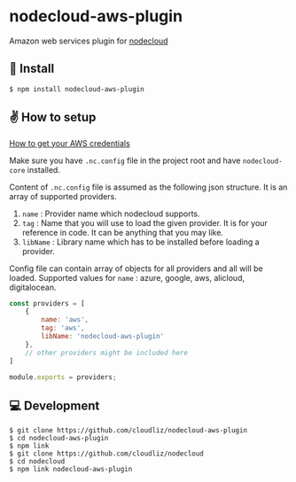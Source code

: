 # nodecloud-aws-plugin
Amazon web services plugin for [nodecloud](https://github.com/cloudlibz/nodecloud)

## 🚀 Install

```
$ npm install nodecloud-aws-plugin
```

## ✌️ How to setup

[How to get your AWS credentials](https://docs.aws.amazon.com/sdk-for-javascript/v2/developer-guide/getting-your-credentials.html)

Make sure you have `.nc.config` file in the project root and have `nodecloud-core` installed.

Content of `.nc.config` file is assumed as the following json structure.
It is an array of supported providers.

1.  `name` : Provider name which nodecloud supports.
2.  `tag` : Name that you will use to load the given provider. It is for your reference in code. It can be anything that you may like.
3.  `libName` : Library name which has to be installed before loading a provider.

Config file can contain array of objects for all providers and all will be loaded.
Supported values for `name` : azure, google, aws, alicloud, digitalocean.

```js
const providers = [
    {
        name: 'aws',
        tag: 'aws',
        libName: 'nodecloud-aws-plugin'
    },
    // other providers might be included here
]

module.exports = providers;
```

## 💻 Development

```
$ git clone https://github.com/cloudliz/nodecloud-aws-plugin
$ cd nodecloud-aws-plugin
$ npm link
$ git clone https://github.com/cloudliz/nodecloud
$ cd nodecloud
$ npm link nodecloud-aws-plugin
```
